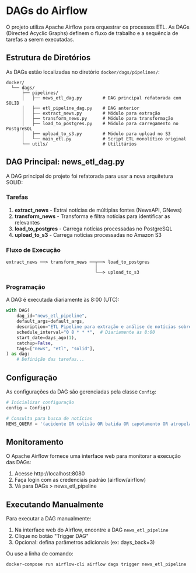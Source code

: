 # DAGs do Airflow

O projeto utiliza Apache Airflow para orquestrar os processos ETL. As DAGs (Directed Acyclic Graphs) definem o fluxo de trabalho e a sequência de tarefas a serem executadas.

## Estrutura de Diretórios

As DAGs estão localizadas no diretório `docker/dags/pipelines/`:

```
docker/
  └── dags/
      ├── pipelines/
      │   ├── news_etl_dag.py        # DAG principal refatorada com SOLID
      │   ├── etl_pipeline_dag.py    # DAG anterior
      │   ├── extract_news.py        # Módulo para extração
      │   ├── transform_news.py      # Módulo para transformação
      │   ├── load_to_postgres.py    # Módulo para carregamento no PostgreSQL
      │   ├── upload_to_s3.py        # Módulo para upload no S3
      │   └── main_etl.py            # Script ETL monolítico original
      └── utils/                     # Utilitários
```

## DAG Principal: news_etl_dag.py

A DAG principal do projeto foi refatorada para usar a nova arquitetura SOLID:

### Tarefas

1. **extract_news** - Extrai notícias de múltiplas fontes (NewsAPI, GNews)
2. **transform_news** - Transforma e filtra notícias para identificar as relevantes
3. **load_to_postgres** - Carrega notícias processadas no PostgreSQL
4. **upload_to_s3** - Carrega notícias processadas no Amazon S3

### Fluxo de Execução

```
extract_news ──> transform_news ──┬──> load_to_postgres
                                  │
                                  └──> upload_to_s3
```

### Programação

A DAG é executada diariamente às 8:00 (UTC):

```python
with DAG(
    dag_id="news_etl_pipeline",
    default_args=default_args,
    description="ETL Pipeline para extração e análise de notícias sobre acidentes com álcool",
    schedule_interval="0 8 * * *",  # Diariamente às 8:00
    start_date=days_ago(1),
    catchup=False,
    tags=["news", "etl", "solid"],
) as dag:
    # Definição das tarefas...
```

## Configuração

As configurações da DAG são gerenciadas pela classe `Config`:

```python
# Inicializar configuração
config = Config()

# Consulta para busca de notícias
NEWS_QUERY = '(acidente OR colisão OR batida OR capotamento OR atropelamento) AND (álcool OR alcoolizado OR embriaguez OR bêbado OR alcoolemia OR "lei seca")'
```

## Monitoramento

O Apache Airflow fornece uma interface web para monitorar a execução das DAGs:

1. Acesse http://localhost:8080
2. Faça login com as credenciais padrão (airflow/airflow)
3. Vá para DAGs > news_etl_pipeline

## Executando Manualmente

Para executar a DAG manualmente:

1. Na interface web do Airflow, encontre a DAG `news_etl_pipeline`
2. Clique no botão "Trigger DAG"
3. Opcional: defina parâmetros adicionais (ex: days_back=3)

Ou use a linha de comando:

```bash
docker-compose run airflow-cli airflow dags trigger news_etl_pipeline
``` 